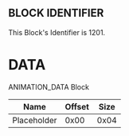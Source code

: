 ## BLOCK IDENTIFIER
This Block's Identifier is 1201.
# DATA
ANIMATION_DATA Block

| Name | Offset | Size |
|--------|---------|------
| Placeholder | 0x00 | 0x04 |
